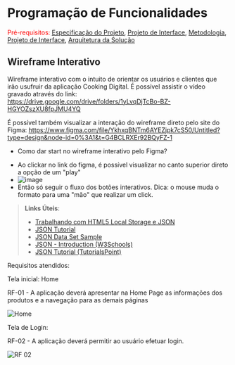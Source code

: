 # Programação de Funcionalidades

<span style="color:red">Pré-requisitos: <a href="2-Especificação do Projeto.md"> Especificação do Projeto</a></span>, <a href="3-Projeto de Interface.md"> Projeto de Interface</a>, <a href="4-Metodologia.md"> Metodologia</a>, <a href="3-Projeto de Interface.md"> Projeto de Interface</a>, <a href="5-Arquitetura da Solução.md"> Arquitetura da Solução</a>

## Wireframe Interativo

Wireframe interativo com o intuito de orientar os usuários e clientes que irão usufruir da aplicação Cooking Digital.
É possível assistir o vídeo gravado através do link: https://drive.google.com/drive/folders/1yLvqDjTcBo-BZ-HGYOZszXU8fpJMU4YQ

É possível também visualizar a interação do wireframe direto pelo site do Figma: https://www.figma.com/file/YkhxqBNTm6AYEZjpk7cS50/Untitled?type=design&node-id=0%3A1&t=G4BCLRXEr92BQyFZ-1

* Como dar start no wireframe interativo pelo Figma?
- Ao clickar no link do figma, é possível visualizar no canto superior direto a opção de um "play"
- ![image](https://github.com/ICEI-PUC-Minas-PMV-ADS/pmv-ads-2023-1-e4-proj-infra-t3-menu/assets/90850392/07de7fdb-4ab4-4d15-bb3d-6f8905bc2cb2)
- Então só seguir o fluxo dos botões interativos. Dica: o mouse muda o formato para uma "mão" que realizar um click.


> **Links Úteis**:
>
> - [Trabalhando com HTML5 Local Storage e JSON](https://www.devmedia.com.br/trabalhando-com-html5-local-storage-e-json/29045)
> - [JSON Tutorial](https://www.w3resource.com/JSON)
> - [JSON Data Set Sample](https://opensource.adobe.com/Spry/samples/data_region/JSONDataSetSample.html)
> - [JSON - Introduction (W3Schools)](https://www.w3schools.com/js/js_json_intro.asp)
> - [JSON Tutorial (TutorialsPoint)](https://www.tutorialspoint.com/json/index.htm)





Requisitos atendidos:

Tela inicial: Home

RF-01 - A aplicação deverá apresentar na Home Page as informações dos produtos e a navegação para as demais páginas

![Home](https://github.com/ICEI-PUC-Minas-PMV-ADS/pmv-ads-2023-1-e4-proj-infra-t3-menu/assets/85632403/447cbbec-6350-43bd-b835-32ef86f97195)


Tela de Login:

RF-02 - A aplicação deverá permitir ao usuário efetuar login.

![RF 02](https://github.com/ICEI-PUC-Minas-PMV-ADS/pmv-ads-2023-1-e4-proj-infra-t3-menu/assets/85632403/ba1a085a-a841-486f-926a-190b990ebdca)



